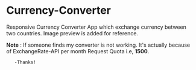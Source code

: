 # Currency-Converter

Responsive Currency Converter App which exchange currency between two countries. Image preview is added for reference.

**Note** : If someone finds my converter is not working. It's actually because of ExchangeRate-API per month Request Quota i.e, **1500**.

       -Thanks!

